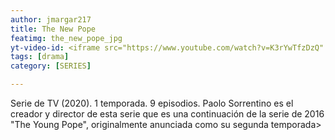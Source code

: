```yaml
---
author: jmargar217
title: The New Pope
featimg: the_new_pope_jpg
yt-video-id: <iframe src="https://www.youtube.com/watch?v=K3rYwTfzDzQ" webkitallowfullscreen mozallowfullscreen allowfullscreen></iframe>
tags: [drama]
category: [SERIES]

---
```

Serie de TV (2020). 1 temporada. 9 episodios. Paolo Sorrentino es el creador y director de esta serie que es una continuación de la serie de 2016 "The Young Pope", originalmente anunciada como su segunda temporada>



